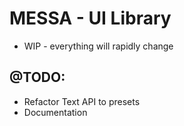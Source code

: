 # MESSA - UI Library

- WIP - everything will rapidly change

## @TODO:

- Refactor Text API to presets
- Documentation
